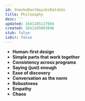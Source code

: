 ```yaml
---
id: 3nmvho0avt6eyzbi8atxb2o
title: Philosophy
desc: ''
updated: 1641185117084
created: 1641105063846
stub: false
isDir: false
---
```



- **Human-first design**
- **Simple parts that work together**
- **Consistency across programs**
- **Saying (just) enough**
- **Ease of discovery**
- **Conversation as the norm**
- **Robustness**
- **Empathy**
- **Chaos**
